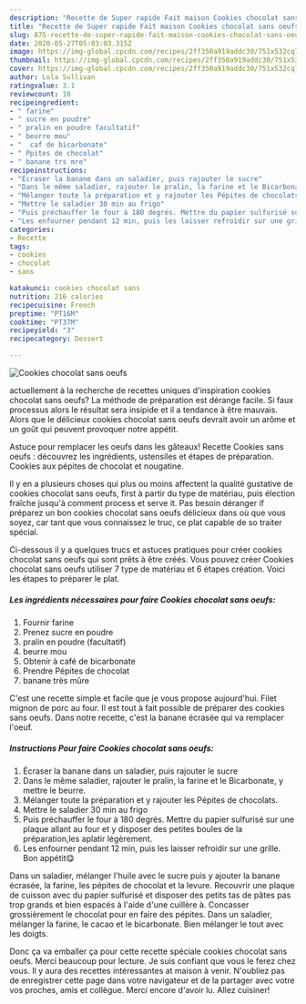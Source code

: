 ```yaml
---
description: "Recette de Super rapide Fait maison Cookies chocolat sans oeufs"
title: "Recette de Super rapide Fait maison Cookies chocolat sans oeufs"
slug: 875-recette-de-super-rapide-fait-maison-cookies-chocolat-sans-oeufs
date: 2020-05-27T05:03:03.315Z
image: https://img-global.cpcdn.com/recipes/2ff350a919addc30/751x532cq70/cookies-chocolat-sans-oeufs-photo-principale-de-la-recette.jpg
thumbnail: https://img-global.cpcdn.com/recipes/2ff350a919addc30/751x532cq70/cookies-chocolat-sans-oeufs-photo-principale-de-la-recette.jpg
cover: https://img-global.cpcdn.com/recipes/2ff350a919addc30/751x532cq70/cookies-chocolat-sans-oeufs-photo-principale-de-la-recette.jpg
author: Lola Sullivan
ratingvalue: 3.1
reviewcount: 10
recipeingredient:
- " farine"
- " sucre en poudre"
- " pralin en poudre facultatif"
- " beurre mou"
- "  caf de bicarbonate"
- " Ppites de chocolat"
- " banane trs mre"
recipeinstructions:
- "Écraser la banane dans un saladier, puis rajouter le sucre"
- "Dans le même saladier, rajouter le pralin, la farine et le Bicarbonate, y mettre le beurre."
- "Mélanger toute la préparation et y rajouter les Pépites de chocolats."
- "Mettre le saladier 30 min au frigo"
- "Puis préchauffer le four à 180 degrés. Mettre du papier sulfurisé sur une plaque allant au four et y disposer des petites boules de la préparation,les aplatir légèrement."
- "Les enfourner pendant 12 min, puis les laisser refroidir sur une grille. Bon appétit😋"
categories:
- Recette
tags:
- cookies
- chocolat
- sans

katakunci: cookies chocolat sans 
nutrition: 216 calories
recipecuisine: French
preptime: "PT16M"
cooktime: "PT37M"
recipeyield: "3"
recipecategory: Dessert

---
```



![Cookies chocolat sans oeufs](https://img-global.cpcdn.com/recipes/2ff350a919addc30/751x532cq70/cookies-chocolat-sans-oeufs-photo-principale-de-la-recette.jpg)

actuellement à la recherche de recettes uniques d'inspiration cookies chocolat sans oeufs? La méthode de préparation est dérange facile. Si faux processus alors le résultat sera insipide et il a tendance à être mauvais. Alors que le délicieux cookies chocolat sans oeufs devrait avoir un arôme et un goût qui peuvent provoquer notre appétit.

Astuce pour remplacer les oeufs dans les gâteaux! Recette Cookies sans oeufs : découvrez les ingrédients, ustensiles et étapes de préparation. Cookies aux pépites de chocolat et nougatine.

Il y en a plusieurs choses qui plus ou moins affectent la qualité gustative de cookies chocolat sans oeufs, first à partir du type de matériau, puis élection fraîche jusqu'à comment process et serve it. Pas besoin déranger if préparez un bon cookies chocolat sans oeufs délicieux dans où que vous soyez, car tant que vous connaissez le truc, ce plat capable de so traiter spécial.


Ci-dessous il y a quelques trucs et astuces pratiques pour créer cookies chocolat sans oeufs qui sont prêts à être créés. Vous pouvez créer Cookies chocolat sans oeufs utiliser 7 type de matériau et 6 étapes création. Voici les étapes to préparer le plat.

<!--inarticleads1-->

##### Les ingrédients nécessaires pour faire Cookies chocolat sans oeufs:

1. Fournir  farine
1. Prenez  sucre en poudre
1.   pralin en poudre (facultatif)
1.   beurre mou
1. Obtenir  à café de bicarbonate
1. Prendre  Pépites de chocolat
1.   banane très mûre


C&#39;est une recette simple et facile que je vous propose aujourd&#39;hui. Filet mignon de porc au four. Il est tout à fait possible de préparer des cookies sans oeufs. Dans notre recette, c&#39;est la banane écrasée qui va remplacer l&#39;oeuf. 

<!--inarticleads2-->

##### Instructions Pour faire Cookies chocolat sans oeufs:

1. Écraser la banane dans un saladier, puis rajouter le sucre
1. Dans le même saladier, rajouter le pralin, la farine et le Bicarbonate, y mettre le beurre.
1. Mélanger toute la préparation et y rajouter les Pépites de chocolats.
1. Mettre le saladier 30 min au frigo
1. Puis préchauffer le four à 180 degrés. Mettre du papier sulfurisé sur une plaque allant au four et y disposer des petites boules de la préparation,les aplatir légèrement.
1. Les enfourner pendant 12 min, puis les laisser refroidir sur une grille. Bon appétit😋


Dans un saladier, mélanger l&#39;huile avec le sucre puis y ajouter la banane écrasée, la farine, les pépites de chocolat et la levure. Recouvrir une plaque de cuisson avec du papier sulfurisé et disposer des petits tas de pâtes pas trop grands et bien espacés à l&#39;aide d&#39;une cuillère à. Concasser grossièrement le chocolat pour en faire des pépites. Dans un saladier, mélanger la farine, le cacao et le bicarbonate. Bien mélanger le tout avec les doigts. 


Donc ça va emballer ça pour cette recette spéciale cookies chocolat sans oeufs. Merci beaucoup pour lecture. Je suis confiant que vous le ferez chez vous. Il y aura des recettes  intéressantes at maison à venir. N'oubliez pas de enregistrer cette page dans votre navigateur et de la partager avec votre vos proches, amis et collègue. Merci encore d'avoir lu. Allez cuisiner!
